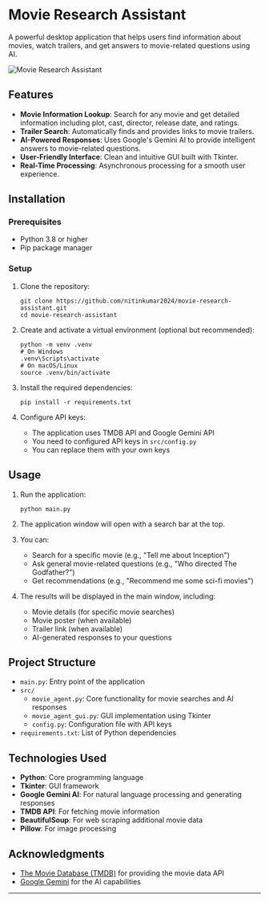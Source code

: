 # Movie Research Assistant

A powerful desktop application that helps users find information about movies, watch trailers, and get answers to movie-related questions using AI.

![Movie Research Assistant](https://github.com/nitinkumar2024/movie-research-assistant/static/img/screenshots/app_screenshot.png)

## Features

- **Movie Information Lookup**: Search for any movie and get detailed information including plot, cast, director, release date, and ratings.
- **Trailer Search**: Automatically finds and provides links to movie trailers.
- **AI-Powered Responses**: Uses Google's Gemini AI to provide intelligent answers to movie-related questions.
- **User-Friendly Interface**: Clean and intuitive GUI built with Tkinter.
- **Real-Time Processing**: Asynchronous processing for a smooth user experience.

## Installation

### Prerequisites

- Python 3.8 or higher
- Pip package manager

### Setup

1. Clone the repository:
   ```
   git clone https://github.com/nitinkumar2024/movie-research-assistant.git
   cd movie-research-assistant
   ```

2. Create and activate a virtual environment (optional but recommended):
   ```
   python -m venv .venv
   # On Windows
   .venv\Scripts\activate
   # On macOS/Linux
   source .venv/bin/activate
   ```

3. Install the required dependencies:
   ```
   pip install -r requirements.txt
   ```

4. Configure API keys:
   - The application uses TMDB API and Google Gemini API
   - You need to configured API keys in `src/config.py`
   - You can replace them with your own keys

## Usage

1. Run the application:
   ```
   python main.py
   ```

2. The application window will open with a search bar at the top.

3. You can:
   - Search for a specific movie (e.g., "Tell me about Inception")
   - Ask general movie-related questions (e.g., "Who directed The Godfather?")
   - Get recommendations (e.g., "Recommend me some sci-fi movies")

4. The results will be displayed in the main window, including:
   - Movie details (for specific movie searches)
   - Movie poster (when available)
   - Trailer link (when available)
   - AI-generated responses to your questions

## Project Structure

- `main.py`: Entry point of the application
- `src/`
  - `movie_agent.py`: Core functionality for movie searches and AI responses
  - `movie_agent_gui.py`: GUI implementation using Tkinter
  - `config.py`: Configuration file with API keys
- `requirements.txt`: List of Python dependencies

## Technologies Used

- **Python**: Core programming language
- **Tkinter**: GUI framework
- **Google Gemini AI**: For natural language processing and generating responses
- **TMDB API**: For fetching movie information
- **BeautifulSoup**: For web scraping additional movie data
- **Pillow**: For image processing


## Acknowledgments

- [The Movie Database (TMDB)](https://www.themoviedb.org/) for providing the movie data API
- [Google Gemini](https://ai.google.dev/) for the AI capabilities

---

